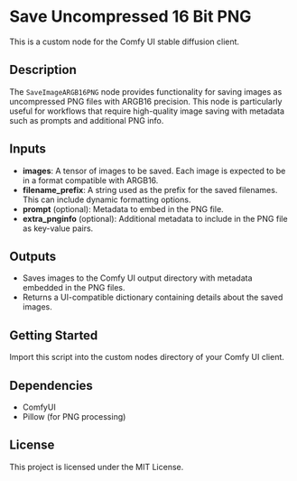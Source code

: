 # Save Uncompressed 16 Bit PNG
This is a custom node for the Comfy UI stable diffusion client.

## Description
The `SaveImageARGB16PNG` node provides functionality for saving images as uncompressed PNG files with ARGB16 precision.
This node is particularly useful for workflows that require high-quality image saving with metadata such as prompts and additional PNG info.

## Inputs
- **images**: A tensor of images to be saved. Each image is expected to be in a format compatible with ARGB16.
- **filename_prefix**: A string used as the prefix for the saved filenames. This can include dynamic formatting options.
- **prompt** (optional): Metadata to embed in the PNG file.
- **extra_pnginfo** (optional): Additional metadata to include in the PNG file as key-value pairs.

## Outputs
- Saves images to the Comfy UI output directory with metadata embedded in the PNG files.
- Returns a UI-compatible dictionary containing details about the saved images.

## Getting Started
Import this script into the custom nodes directory of your Comfy UI client.

## Dependencies
- ComfyUI
- Pillow (for PNG processing)

## License
This project is licensed under the MIT License.